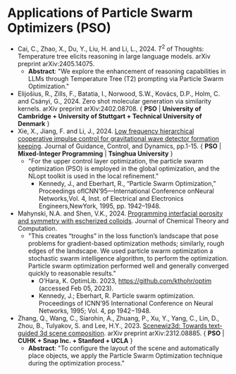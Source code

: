 # Applications of Particle Swarm Optimizers (PSO)

* Cai, C., Zhao, X., Du, Y., Liu, H. and Li, L., 2024. $T^2$ of Thoughts: Temperature tree elicits reasoning in large language models. arXiv preprint arXiv:2405.14075.
  * **Abstract**: "We explore the enhancement of reasoning capabilities in LLMs through Temperature Tree (T2) prompting via Particle Swarm Optimization."
* Elijošius, R., Zills, F., Batatia, I., Norwood, S.W., Kovács, D.P., Holm, C. and Csányi, G., 2024. Zero shot molecular generation via similarity kernels. arXiv preprint arXiv:2402.08708. { **PSO** | **University of Cambridge + University of Stuttgart + Technical University of Denmark** }
* Xie, X., Jiang, F. and Li, J., 2024. [Low frequency hierarchical cooperative impulse control for gravitational wave detector formation keeping](https://arc.aiaa.org/doi/abs/10.2514/1.G007932). Journal of Guidance, Control, and Dynamics, pp.1-15. { **PSO** | **Mixed-Integer Programming** | **Tsinghua University** }
  * "For the upper control layer optimization, the particle swarm optimization (PSO) is employed in the global optimization, and the NLopt toolkit is used in the local refinement."
    * Kennedy, J., and Eberhart, R., “Particle Swarm Optimization,” Proceedings ofICNN’95—International Conference onNeural Networks,Vol. 4, Inst. of Electrical and Electronics Engineers,NewYork, 1995, pp. 1942–1948.
* Mahynski, N.A. and Shen, V.K., 2024. [Programming interfacial porosity and symmetry with escherized colloids](). Journal of Chemical Theory and Computation.
  * "This creates “troughs” in the loss function’s landscape that pose problems for gradient-based optimization methods; similarly, rough edges of the landscape. We used particle swarm optimization a stochastic swarm intelligence algorithm, to perform the optimization. Particle swarm optimization performed well and generally converged quickly to reasonable results."
    * O’Hara, K. OptimLib. 2023, https://github.com/kthohr/optim (accessed Feb 05, 2023).
    * Kennedy, J.; Eberhart, R. Particle swarm optimization. Proceedings of ICNN’95 International Conference on Neural Networks, 1995; Vol. 4, pp 1942−1948.
* Zhang, Q., Wang, C., Siarohin, A., Zhuang, P., Xu, Y., Yang, C., Lin, D., Zhou, B., Tulyakov, S. and Lee, H.Y., 2023. [Scenewiz3d: Towards text-guided 3d scene composition](https://arxiv.org/abs/2312.08885). arXiv preprint arXiv:2312.08885. { **PSO** | **CUHK + Snap Inc. + Stanford + UCLA** }
  * **Abstract**: "To configure the layout of the scene and automatically place objects, we apply the Particle Swarm Optimization technique during the optimization process."
